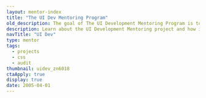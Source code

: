 ```yaml
---
layout: mentor-index
title: "The UI Dev Mentoring Program"
old_description: The goal of The UI Development Mentoring Program is to help everyone become a better UI developer.
description: Learn about the UI Development Mentoring project and how it could help you create high-quality, visually appealing, modern user interfaces.
navTitle: "UI Dev"
type: mentor
tags:
  - projects
  - css
  - audit
thumbnail: uidev_zn6018
ctaApply: true
display: true
date: 2005-04-01
---
```

